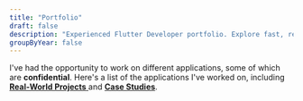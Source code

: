 ```yaml
---
title: "Portfolio"
draft: false
description: "Experienced Flutter Developer portfolio. Explore fast, responsive apps for your business. Get your project started today!"
groupByYear: false
---
```

I've had the opportunity to work on different applications, some of which are **confidential**. Here's a list of the applications I've worked on, including [**Real-World Projects** ](/categories/real-world-projects/)  and [**Case Studies**](/categories/case-studies/).

